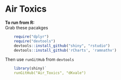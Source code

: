 Air Toxics
==========

**To run from R:**  
Grab these pacakges
```R    
    require("dplyr")  
    require("devtools")  
    devtools::install_github("shiny", "rstudio")  
    devtools::install_github('rCharts', 'ramnathv')
```
Then use `runGitHub` from `devtools`  
```R
    library(shiny)`  
    runGitHub("Air_Toxics", "dKvale")
```

